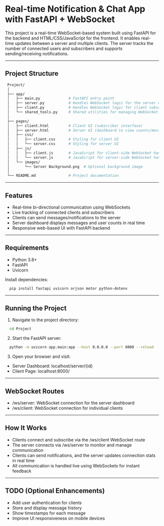 # Real-time Notification & Chat App with FastAPI + WebSocket

This project is a real-time WebSocket-based system built using FastAPI for the backend and HTML/CSS/JavaScript for the frontend. It enables real-time updates between a server and multiple clients. The server tracks the number of connected users and subscribers and supports sending/receiving notifications.

---

## Project Structure
   ```bash
    Project/
    │
    ├── app/
    │   ├── main.py             # FastAPI entry point
    │   ├── server.py           # Handles WebSocket logic for the server dashboard
    │   ├── client.py           # Handles WebSocket logic for client subscribers
    │   └── shared_tools.py     # Shared utilities for managing WebSocket connections
    │
    ├── pages/
    │   ├── client.html         # Client UI (subscriber interface)
    │   ├── server.html         # Server UI (dashboard to view counts/messages)
    │   ├── css/
    │   │   ├── client.css      # Styling for client UI
    │   │   └── server.css      # Styling for server UI
    │   ├── js/
    │   │   ├── client.js       # JavaScript for client-side WebSocket handling
    │   │   └── server.js       # JavaScript for server-side WebSocket handling
    │   └── images/
    │       └── Server Background.png  # Optional background image
    │
    └── README.md               # Project documentation
  ```
---

## Features

- Real-time bi-directional communication using WebSockets  
- Live tracking of connected clients and subscribers  
- Clients can send messages/notifications to the server  
- Server dashboard displays messages and user counts in real time  
- Responsive web-based UI with FastAPI backend

---

## Requirements

- Python 3.8+  
- FastAPI  
- Uvicorn

Install dependencies:

  ```bash
    pip install fastapi uvicorn orjson motor python-dotenv
  ```

---

## Running the Project

1. Navigate to the project directory:
  ```bash
    cd Project
  ```
2. Start the FastAPI server:
  ```bash
    python -m uvicorn app.main:app --host 0.0.0.0 --port 8000 --reload
  ```
3. Open your browser and visit:

- Server Dashboard: localhost/server/{id}  
- Client Page: localhost:8000/

---

## WebSocket Routes

- /ws/server: WebSocket connection for the server dashboard  
- /ws/client: WebSocket connection for individual clients

---

## How It Works

- Clients connect and subscribe via the /ws/client WebSocket route  
- The server connects via /ws/server to monitor and manage communication  
- Clients can send notifications, and the server updates connection stats in real time  
- All communication is handled live using WebSockets for instant feedback

---

## TODO (Optional Enhancements)

- Add user authentication for clients  
- Store and display message history  
- Show timestamps for each message  
- Improve UI responsiveness on mobile devices
